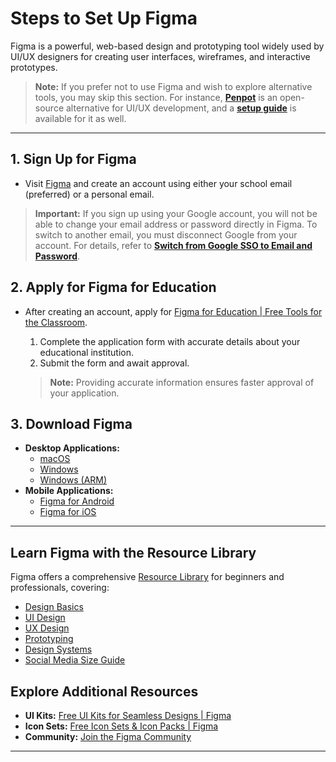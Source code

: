 # Steps to Set Up Figma

Figma is a powerful, web-based design and prototyping tool widely used by UI/UX designers for creating user interfaces, wireframes, and interactive prototypes.

> <i class="fa-solid fa-triangle-exclamation"></i> **Note:** If you prefer not to use Figma and wish to explore alternative tools, you may skip this section. For instance, **[Penpot](https://penpot.app/)** is an open-source alternative for UI/UX development, and a **[setup guide](setting-up-penpot.md)** is available for it as well.

---
## 1. Sign Up for Figma

- Visit [Figma](https://www.figma.com/) and create an account using either your school email (preferred) or a personal email.  
> **Important:** If you sign up using your Google account, you will not be able to change your email address or password directly in Figma. To switch to another email, you must disconnect Google from your account. For details, refer to **[Switch from Google SSO to Email and Password](https://help.figma.com/hc/en-us/articles/360039820114#Google_SSO)**.

## 2. Apply for Figma for Education

- After creating an account, apply for [Figma for Education | Free Tools for the Classroom](https://www.figma.com/education/).
  1. Complete the application form with accurate details about your educational institution.
  2. Submit the form and await approval.
  
  > **Note:** Providing accurate information ensures faster approval of your application.

## 3. Download Figma

- **Desktop Applications:**
  - [macOS](https://www.figma.com/download/desktop/mac)
  - [Windows](https://www.figma.com/download/desktop/win)
  - [Windows (ARM)](https://www.figma.com/download/desktop/win-arm)
- **Mobile Applications:**
  - [Figma for Android](https://play.google.com/store/apps/details?id=com.figma.mirror)
  - [Figma for iOS](https://itunes.apple.com/app/figma-mirror/id1152747299)

---
## Learn Figma with the Resource Library

Figma offers a comprehensive [Resource Library](https://www.figma.com/resource-library/) for beginners and professionals, covering:
- [Design Basics](https://www.figma.com/resource-library/design-basics/)
- [UI Design](https://www.figma.com/resource-library/ui-design/)
- [UX Design](https://www.figma.com/resource-library/ux-design/)
- [Prototyping](https://www.figma.com/resource-library/prototyping/)
- [Design Systems](https://designsystems.com/)
- [Social Media Size Guide](https://www.figma.com/resource-library/social-media/)

## Explore Additional Resources

- **UI Kits:** [Free UI Kits for Seamless Designs | Figma](https://www.figma.com/community/ui-kits?resource_type=mixed&editor_type=all&price=all&sort_by=all_time&creators=all)  
- **Icon Sets:** [Free Icon Sets & Icon Packs | Figma](https://www.figma.com/community/icons?resource_type=mixed&editor_type=all&price=all&sort_by=all_time&creators=all)  
- **Community:** [Join the Figma Community](https://www.figma.com/community)

---
